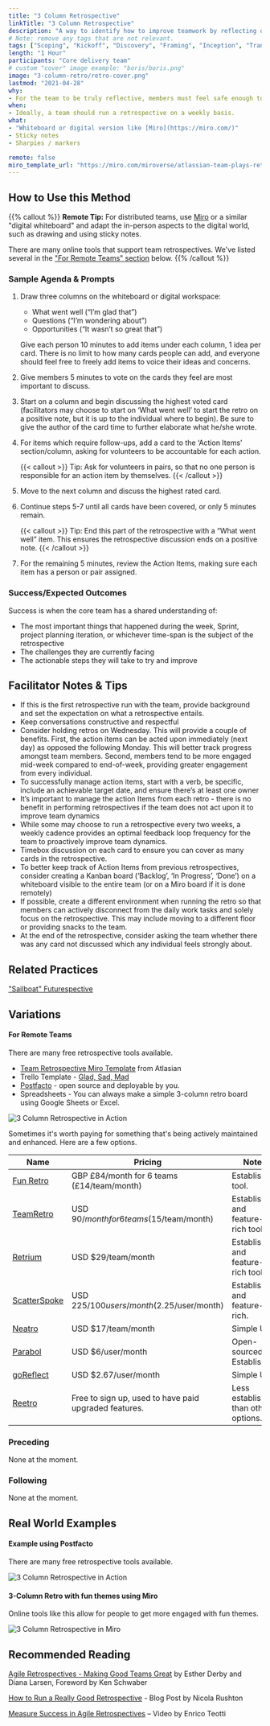```yaml
---
title: "3 Column Retrospective"
linkTitle: "3 Column Retrospective"
description: "A way to identify how to improve teamwork by reflecting on what worked well, what could be improved, and what is on people’s minds."
# Note: remove any tags that are not relevant.
tags: ["Scoping", "Kickoff", "Discovery", "Framing", "Inception", "Transition", "Modernization", "Delivery"]
length: "1 Hour"
participants: "Core delivery team"
# custom "cover" image example: "boris/boris.png"
image: "3-column-retro/retro-cover.png" 
lastmod: "2021-04-28"
why: 
- For the team to be truly reflective, members must feel safe enough to be self-critical. It is important, therefore, to establish high psychological safety.
when:
- Ideally, a team should run a retrospective on a weekly basis. 
what:
- "Whiteboard or digital version like [Miro](https://miro.com/)" 
- Sticky notes
- Sharpies / markers

remote: false
miro_template_url: "https://miro.com/miroverse/atlassian-team-plays-retrospective/" 
---
```

## How to Use this Method
   {{% callout %}}
   **Remote Tip:** For distributed teams, use [Miro](https://miro.com/) or a similar "digital whiteboard" and adapt the in-person aspects to the digital world, such as drawing and using sticky notes. 
   
   There are many online tools that support team retrospectives. We've listed several in the ["For Remote Teams" section](#variations) below.
   {{% /callout %}}

### Sample Agenda & Prompts
1. Draw three columns on the whiteboard or digital workspace: 
   - What went well (“I’m glad that”)
   - Questions (“I’m wondering about”)
   - Opportunities (“It wasn’t so great that”)

   Give each person 10 minutes to add items under each column, 1 idea per card. There is no limit to how many cards people can add, and everyone should feel free to freely add items to voice their ideas and concerns.

1. Give members 5 minutes to vote on the cards they feel are most important to discuss.

1. Start on a column and begin discussing the highest voted card (facilitators may choose to start on ‘What went well’ to start the retro on a positive note, but it is up to the individual where to begin). Be sure to give the author of the card time to further elaborate what he/she wrote.

1. For items which require follow-ups, add a card to the ‘Action Items’ section/column, asking for volunteers to be accountable for each action.

   {{< callout >}}
   Tip: Ask for volunteers in pairs, so that no one person is responsible for an action item by themselves.
   {{< /callout >}}


1. Move to the next column and discuss the highest rated card. 

1. Continue steps 5-7 until all cards have been covered, or only 5 minutes remain.

   {{< callout >}}
   Tip: End this part of the retrospective with a “What went well” item. This ensures the retrospective discussion ends on a positive note.
   {{< /callout >}}

1. For the remaining 5 minutes, review the Action Items, making sure each item has a person or pair assigned.

### Success/Expected Outcomes
Success is when the core team has a shared understanding of: 

- The most important things that happened during   the week, Sprint, project planning iteration, or whichever time-span is the subject of the retrospective
- The challenges they are currently facing
- The actionable steps they will take to try and improve

## Facilitator Notes & Tips
- If this is the first retrospective run with the team, provide background and set the expectation on what a retrospective entails.
- Keep conversations constructive and respectful
- Consider holding retros on Wednesday. This will provide a couple of benefits. First, the action items can be acted upon immediately (next day) as opposed the following Monday. This will better track progress amongst team members. Second, members tend to be more engaged mid-week compared to end-of-week, providing greater engagement from every individual. 
- To successfully manage action items, start with a verb, be specific, include an achievable target date, and ensure there’s at least one owner
- It’s important to manage the action Items from each retro - there is no benefit in performing retrospectives if the team does not act upon it to improve team dynamics
- While some may choose to run a retrospective every two weeks, a weekly cadence provides an optimal feedback loop frequency for the team to proactively improve team dynamics.
- Timebox discussion on each card to ensure you can cover as many cards in the retrospective.
- To better keep track of Action Items from previous retrospectives, consider creating a Kanban board (‘Backlog’, ‘In Progress’, ‘Done’) on a whiteboard visible to the entire team (or on a Miro board if it is done remotely)
- If possible, create a different environment when running the retro so that members can actively disconnect from the daily work tasks and solely focus on the retrospective. This may include moving to a different floor or providing snacks to the team.
- At the end of the retrospective, consider asking the team whether there was any card not discussed which any individual feels strongly about. 

## Related Practices
["Sailboat" Futurespective](/practices/futurespective)

## Variations

#### For Remote Teams
There are many free retrospective tools available. 
- [Team Retrospective Miro Template](https://miro.com/miroverse/atlassian-team-plays-retrospective/) from Atlasian
- Trello Template - [Glad, Sad, Mad](https://trello.com/b/0DnfRtxv/template-glad-sad-mad)
- [Postfacto](https://github.com/pivotal/postfacto) - open source and deployable by you.  
- Spreadsheets - You can always make a simple 3-column retro board using Google Sheets or Excel.  

![3 Column Retrospective in Action](/images/practices/3-column-retro/retro-3.png)

Sometimes it's worth paying for something that's being actively maintained and enhanced. Here are a few options.

| Name | Pricing | Notes |
| -----|-------- | ----- |
| [Fun Retro](https://funretro.io/)  | GBP £84/month for 6 teams (£14/team/month)  | Established tool. |
| [TeamRetro](https://www.teamretro.com/) | USD $90/month for 6 teams ($15/team/month) | Established and feature-rich tool. |
| [Retrium](https://www.retrium.com/) | USD $29/team/month | Established and feature-rich tool. |
| [ScatterSpoke](https://www.scatterspoke.com/) | USD $225/100 users/month ($2.25/user/month) | Established and feature-rich. |
| [Neatro](https://www.neatro.io/) | USD $17/team/month | Simple UI. |
| [Parabol](https://www.parabol.co/) | USD $6/user/month | Open-sourced. Established. |
| [goReflect](https://www.goreflect.com/) | USD $2.67/user/month | Simple UI. |
| [Reetro](https://reetro.io/) | Free to sign up, used to have paid upgraded features. | Less established than other options. |



### Preceding
None at the moment. 
 
### Following
None at the moment. 

## Real World Examples

#### Example using Postfacto
There are many free retrospective tools available. 

![3 Column Retrospective in Action](/images/practices/3-column-retro/retro-1.png)

#### 3-Column Retro with fun themes using Miro
Online tools like this allow for people to get more engaged with fun themes.

![3 Column Retrospective in Miro](/images/practices/3-column-retro/retro-2.png)

## Recommended Reading
[Agile Retrospectives - Making Good Teams Great](https://pragprog.com/titles/dlret/agile-retrospectives/)  by Esther Derby and Diana Larsen, Foreword by Ken Schwaber

[How to Run a Really Good Retrospective](https://tanzu.vmware.com/content/blog/how-to-run-a-really-good-retrospective) - Blog Post by Nicola Rushton

[Measure Success in Agile Retrospectives](https://tanzu.vmware.com/content/videos/measure-success-in-agile-retrospectives-enrico-teotti) – Video by Enrico Teotti